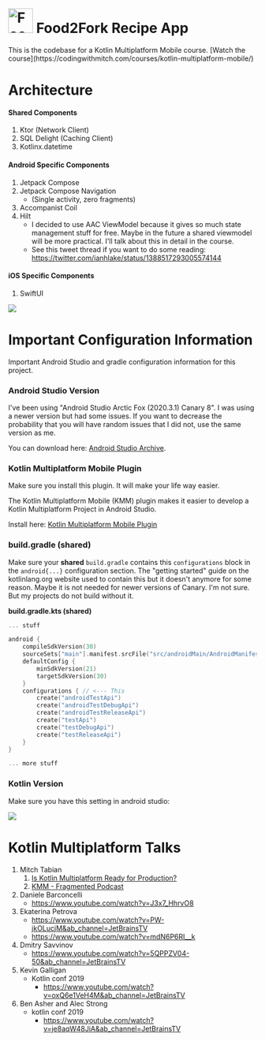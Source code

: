 # <img src="https://github.com/mitchtabian/Food2Fork-KMM/blob/master/assets/food2fork_logo.png?raw=true" alt="Food2Fork App Icon" width="50" height="50"> Food2Fork Recipe App
<p>
This is the codebase for a Kotlin Multiplatform Mobile course.
[Watch the course](https://codingwithmitch.com/courses/kotlin-multiplatform-mobile/)
</p>

# Architecture
#### Shared Components
1. Ktor (Network Client)
1. SQL Delight (Caching Client)
1. Kotlinx.datetime

#### Android Specific Components
1. Jetpack Compose
1. Jetpack Compose Navigation
	- (Single activity, zero fragments)
1. Accompanist Coil
1. Hilt
    - I decided to use AAC ViewModel because it gives so much state management stuff for free. Maybe in the future a shared viewmodel will be more practical. I'll talk about this in detail in the course.
    - See this tweet thread if you want to do some reading: https://twitter.com/ianhlake/status/1388517293005574144

#### iOS Specific Components
1. SwiftUI


<img class='header-img' src="https://github.com/mitchtabian/Food2Fork-KMM/blob/master/assets/clean_architecture_kmm.png?raw=true" />
<br>

# Important Configuration Information
Important Android Studio and gradle configuration information for this project.

### Android Studio Version
I've been using "Android Studio Arctic Fox (2020.3.1) Canary 8". I was using a newer version but had some issues. If you want to decrease the probability that you will have random issues that I did not, use the same version as me.

You can download here: [Android Studio Archive](https://developer.android.com/studio/archive).

### Kotlin Multiplatform Mobile Plugin
Make sure you install this plugin. It will make your life way easier.

The Kotlin Multiplatform Mobile (KMM) plugin makes it easier to develop a Kotlin Multiplatform Project in Android Studio.

Install here: [Kotlin Multiplatform Mobile Plugin](https://plugins.jetbrains.com/plugin/14936-kotlin-multiplatform-mobile)

### build.gradle (shared)
Make sure your **shared** `build.gradle` contains this `configurations` block in the `android{...}` configuration section. The "getting started" guide on the kotlinlang.org website used to contain this but it doesn't anymore for some reason. Maybe it is not needed for newer versions of Canary. I'm not sure. But my projects do not build without it.

**build.gradle.kts (shared)**
```kotlin
... stuff

android {
    compileSdkVersion(30)
    sourceSets["main"].manifest.srcFile("src/androidMain/AndroidManifest.xml")
    defaultConfig {
        minSdkVersion(21)
        targetSdkVersion(30)
    }
    configurations { // <--- This
        create("androidTestApi")
        create("androidTestDebugApi")
        create("androidTestReleaseApi")
        create("testApi")
        create("testDebugApi")
        create("testReleaseApi")
    }
}

... more stuff
```

### Kotlin Version
Make sure you have this setting in android studio:

<img class='header-img' src='https://raw.githubusercontent.com/mitchtabian/Food2Fork-KMM/master/assets/Kotlin_android_studio.png' />


# Kotlin Multiplatform Talks
1. Mitch Tabian
    1. [Is Kotlin Multiplatform Ready for Production?](https://www.youtube.com/watch?v=L8Xq15NTuCc)
    1. [KMM - Fragmented Podcast](https://fragmentedpodcast.com/episodes/210/)
1. Daniele Barconcelli
	- https://www.youtube.com/watch?v=J3x7_HhrvO8
1. Ekaterina Petrova
	- https://www.youtube.com/watch?v=PW-jkOLucjM&ab_channel=JetBrainsTV
	- https://www.youtube.com/watch?v=mdN6P6RI__k
1. Dmitry Savvinov
	- https://www.youtube.com/watch?v=5QPPZV04-50&ab_channel=JetBrainsTV
1. Kevin Galligan
	- Kotlin conf 2019
		- https://www.youtube.com/watch?v=oxQ6e1VeH4M&ab_channel=JetBrainsTV
1. Ben Asher and Alec Strong
	- kotlin conf 2019
		- https://www.youtube.com/watch?v=je8aqW48JiA&ab_channel=JetBrainsTV









